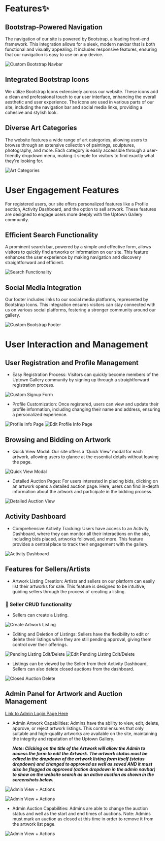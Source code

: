 # Features✨

## Bootstrap-Powered Navigation
The navigation of our site is powered by Bootstrap, a leading front-end framework. This integration allows for a sleek, modern navbar that is both functional and visually appealing. It includes responsive features, ensuring that our navigation is easy to use on any device.

![Custom Bootstrap Navbar](docs/images/navbar.png)

## Integrated Bootstrap Icons
We utilize Bootstrap Icons extensively across our website. These icons add a clean and professional touch to our user interface, enhancing the overall aesthetic and user experience. The icons are used in various parts of our site, including the navigation bar and social media links, providing a cohesive and stylish look.

## Diverse Art Categories
The website features a wide range of art categories, allowing users to browse through an extensive collection of paintings, sculptures, photography, and more. Each category is easily accessible through a user-friendly dropdown menu, making it simple for visitors to find exactly what they're looking for.

![Art Categories](docs/images/categories.png)

# User Engagement Features
For registered users, our site offers personalized features like a Profile section, Activity Dashboard, and the option to sell artwork. These features are designed to engage users more deeply with the Uptown Gallery community.

## Efficient Search Functionality
A prominent search bar, powered by a simple and effective form, allows visitors to quickly find artworks or information on our site. This feature enhances the user experience by making navigation and discovery straightforward and efficient.

![Search Functionality](docs/images/Search.png)

## Social Media Integration
Our footer includes links to our social media platforms, represented by Bootstrap Icons. This integration ensures visitors can stay connected with us on various social platforms, fostering a stronger community around our gallery.

![Custom Bootstrap Footer](docs/images/footer.png)

# User Interaction and Management

## User Registration and Profile Management

- Easy Registration Process: Visitors can quickly become members of the Uptown Gallery community by signing up through a straightforward registration process.
  
![Custom Signup Form](docs/images/signup.png)

- Profile Customization: Once registered, users can view and update their profile information, including changing their name and address, ensuring a personalized experience.
  
![Profile Info Page](docs/images/profile.png)
![Edit Profile Info Page](docs/images/editprofile.png)

## Browsing and Bidding on Artwork

- Quick View Modal: Our site offers a 'Quick View' modal for each artwork, allowing users to glance at the essential details without leaving the page.

![Quick View Modal](docs/images/modal.png)

- Detailed Auction Pages: For users interested in placing bids, clicking on an artwork opens a detailed auction page. Here, users can find in-depth information about the artwork and participate in the bidding process.

![Detailed Auction View](docs/images/artworkdetails.png)
  
## Activity Dashboard

- Comprehensive Activity Tracking: Users have access to an Activity Dashboard, where they can monitor all their interactions on the site, including bids placed, artworks followed, and more. This feature provides a central place to track their engagement with the gallery.

![Activity Dashboard](docs/images/activity.png)
  
## Features for Sellers/Artists

- Artwork Listing Creation: Artists and sellers on our platform can easily list their artworks for sale. This feature is designed to be intuitive, guiding sellers through the process of creating a listing.

### 🍰 Seller CRUD functionality

- Sellers can create a Listing.

![Create Artwork Listing](docs/images/create.png)

- Editing and Deletion of Listings: Sellers have the flexibility to edit or delete their listings while they are still pending approval, giving them control over their offerings.

![Pending Listing Edit/Delete](docs/images/pendingartworks.png)
![Edit Pending Listing Edit/Delete](docs/images/editartwork.png)

- Listings can be viewed by the Seller from their Activity Dashboard, Sellers can also delete closed auctions from the dashboard.

![Closed Auction Delete](docs/images/deleteauction.png)
  
## Admin Panel for Artwork and Auction Management

[Link to Admin Login Page Here](https://uptowngallery-c4ad28352563.herokuapp.com/admin/)

- Admin Artwork Capabilities: Admins have the ability to view, edit, delete, approve, or reject artwork listings. This control ensures that only suitable and high-quality artworks are available on the site, maintaining the integrity and reputation of the Uptown Gallery. 

  ***Note: Clicking on the title of the Artwork will allow the Admin to access the form to edit the Artwork. The artwork status must be edited in the dropdown of the artwork listing form itself (status dropdown) and changed to approved as well as saved AND it must also be flagged as approved (action dropdown in the admin navbar) to show on the website search as an active auction as shown in the screenshots below.***

![Admin View + Actions](docs/images/admin1.png)

![Admin View + Actions](docs/images/admin2.png)

- Admin Auction Capabilities: Admins are able to change the auction status and well as the start and end times of auctions. Note: Admins must mark an auction as closed at this time in order to remove it from the artwork list page.

![Admin View + Actions](docs/images/adminauction.png)

